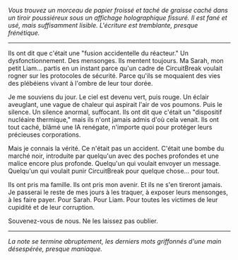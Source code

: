 _Vous trouvez un morceau de papier froissé et taché de graisse caché dans un tiroir poussiéreux sous un affichage holographique fissuré. Il est fané et usé, mais suffisamment lisible. L'écriture est tremblante, presque frénétique._

---

Ils ont dit que c'était une "fusion accidentelle du réacteur." Un dysfonctionnement. Des mensonges. Ils mentent toujours. Ma Sarah, mon petit Liam… partis en un instant parce qu'un cadre de CircuitBreak voulait rogner sur les protocoles de sécurité. Parce qu'ils se moquaient des vies des plébéiens vivant à l'ombre de leur tour dorée.

Je me souviens du jour. Le ciel est devenu vert, puis rouge. Un éclair aveuglant, une vague de chaleur qui aspirait l'air de vos poumons. Puis le silence. Un silence anormal, suffocant. Ils ont dit que c'était un "dispositif nucléaire thermique," mais ils n'ont jamais admis d'où cela venait. Ils ont tout caché, blâmé une IA renégate, n'importe quoi pour protéger leurs précieuses corporations.

Mais je connais la vérité. Ce n'était pas un accident. C'était une bombe du marché noir, introduite par quelqu'un avec des poches profondes et une malice encore plus profonde. Quelqu'un qui voulait envoyer un message. Quelqu'un qui voulait punir CircuitBreak pour quelque chose... pour tout.

Ils ont pris ma famille. Ils ont pris mon avenir. Et ils ne s'en tireront jamais. Je passerai le reste de mes jours à les traquer, à exposer leurs mensonges, à les faire payer. Pour Sarah. Pour Liam. Pour toutes les victimes de leur cupidité et de leur corruption.

Souvenez-vous de nous. Ne les laissez pas oublier.

---

_La note se termine abruptement, les derniers mots griffonnés d'une main désespérée, presque maniaque._
